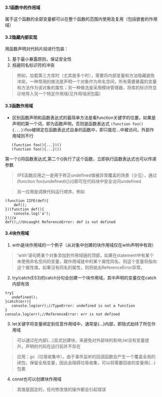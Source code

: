 #### 3.1函数中的作用域
属于这个函数的全部变量都可以在整个函数的范围内使用及复用（包括嵌套的作用域）

#### 3.2隐藏内部实现
用函数声明对代码片段进行包装：
1. 基于最小暴露原则，保证安全性
2. 规避同名标识符的冲突
>例如，加载第三方库时（尤其是多个时），需要将内部变量和方法隐藏避免冲突，一种常用的做法是声明一个对象作为命名空间，所有需要暴露的变量和方法作为该对象的属性；另一种做法是采用模块管理器，将库的标识符显示地导入另一个特定作用域(见作用域闭包篇)


#### 3.3函数作用域
* 区别函数声明和函数表达式的最简单方法是看function关键字的位置，如果是声明的第一个词，即为函数声明，否则是函数表达式
```(function foo(){...})```foo被绑定在函数表达式自身的函数中，即只能在...中被访问，外部作用域则不行

```
   (function foo(){...})()
   (function foo(){...}())
```
第一个()将函数表达式,第二个()执行了这个函数，立即执行函数表达式也可以传递参数

> IIFE函数应用之一是用于修正undefined值被异常覆盖的场景（少见），通过(function foo(undefined){})()即可在代码块中安全访问undefined

>另一应用是调换代码运行顺序，例如
```
(function IIFE(def){
    def();
})(function def(){
    console.log('a');
})//a
def();//Uncaught ReferenceError: def is not defined
```

#### 3.4块作用域
1. with是块作用域的一个例子（从对象中创建的块作用域仅在with声明中有效）
> 'with'语句將某个对象添加到作用域链的顶部，如果在statement中有某个未使用命名空间的变量，跟作用域链中的某个属性同名，则这个变量将指向这个属性值。如果沒有同名的属性，则将拋出ReferenceError异常。

2. try/catch(ES3)的catch分句会创建一个块作用域，其中声明的变量仅在catch内部有效
```
try{
   undefined();
}catch(err){
   console.log(err);//TypeError: undefined is not a function
}
console.log(err);//ReferenceError: err is not defined
```
3. let关键字将变量绑定到任意作用域中，通常是{...}内部，即隐式劫持了所在作用域
>可以通过在内部{...}显式创建块，来避免对外部块的影响;let没有变量提升，声明的代码在运行前并不存在

>应用：gc（垃圾收集中），由于事件监听的回调函数会产生一个覆盖全局的闭包，保留全局变量，因此会阻碍垃圾收集，可以将需要回收的变量用{...}包裹

4. const也可以创建块作用域
>其值是固定的，任何修改值的操作都会引起错误




